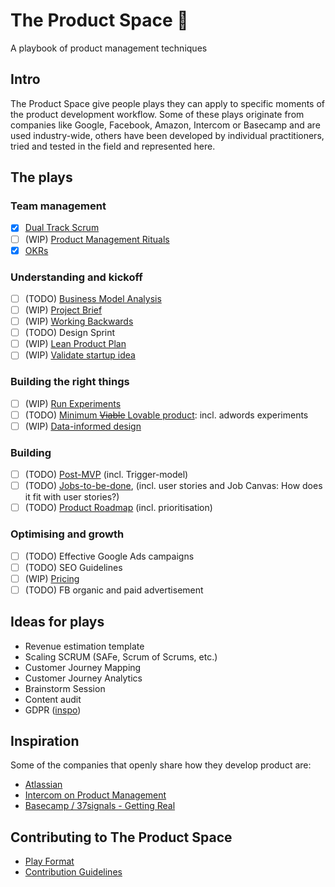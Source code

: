 # 	The Product Space 🚀
A playbook of product management techniques



## Intro
The Product Space give people plays they can apply to specific moments of the product development workflow. Some of these plays originate from companies like Google, Facebook, Amazon, Intercom or Basecamp and are used industry-wide, others have been developed by individual practitioners, tried and tested in the field and represented here.




## The plays
### Team management
* [x] [Dual Track Scrum](/plays/dual-track-scrum.md)
* [ ] (WIP) [Product Management Rituals](/plays/product-management-rituals.md)
* [x] [OKRs](/plays/okr.md)

### Understanding and kickoff
* [ ] (TODO) [Business Model Analysis](/plays/business-model-analysis.md)
* [ ] (WIP) [Project Brief](/plays/project-brief.md)
* [ ] (WIP) [Working Backwards](/plays/working-backwards.md)
* [ ] (TODO) Design Sprint
* [ ] (WIP) [Lean Product Plan](/plays/lean-product-plan.md)
* [ ] (WIP) [Validate startup idea](/plays/validate-startup-idea.md)

### Building the right things
* [ ] (WIP) [Run Experiments](/plays/run-experiments.md)
* [ ] (TODO) [Minimum ~~Viable~~ Lovable product](/plays/mvp.md): incl. adwords experiments
* [ ] (WIP) [Data-informed design](/plays/data-informed-design.md)

### Building
* [ ] (TODO) [Post-MVP](/plays/post-mvp.md) (incl. Trigger-model)
* [ ] (TODO) [Jobs-to-be-done](/plays/jobs-to-be-done.md), (incl. user stories and Job Canvas: How does it fit with user stories?)
* [ ] (TODO) [Product Roadmap](/plays/product-roadmap.md) (incl. prioritisation)

### Optimising and growth
* [ ] (TODO) Effective Google Ads campaigns
* [ ] (TODO) SEO Guidelines
* [ ] (WIP) [Pricing](/plays/pricing.md)
* [ ] (TODO) FB organic and paid advertisement

## Ideas for plays
* Revenue estimation template
* Scaling SCRUM (SAFe, Scrum of Scrums, etc.)
* Customer Journey Mapping
* Customer Journey Analytics
* Brainstorm Session
* Content audit
* GDPR ([inspo](https://www.hubspot.com/data-privacy/gdpr/hubspot-product-playbook))




## Inspiration
Some of the companies that openly share how they develop product are:
* [Atlassian](https://www.atlassian.com/team-playbook/plays)
* [Intercom on Product Management](https://www.intercom.com/books/product-management)
* [Basecamp / 37signals - Getting Real](https://basecamp.com/about/books/Getting%20Real.pdf)


## Contributing to The Product Space
* [Play Format](/plays/_template.md)
* [Contribution Guidelines](/CONTRIBUTING.md)
